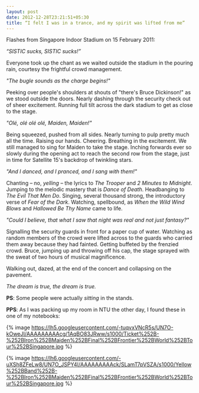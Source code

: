 ```yaml
---
layout: post
date: 2012-12-28T23:21:51+05:30
title: “I felt I was in a trance, and my spirit was lifted from me”
---
```


Flashes from Singapore Indoor Stadium on 15 February 2011:

*“<abbr class="acronym">SISTIC</abbr> sucks, <abbr class="acronym">SISTIC</abbr> sucks!”*

Everyone took up the chant as we waited outside the stadium in the pouring rain, courtesy the frightful crowd management.

*"The bugle sounds as the charge begins!"*

Peeking over people's shoulders at shouts of "there's Bruce Dickinson!" as we stood outside the doors. Nearly dashing through the security check out of sheer excitement. Running full tilt across the dark stadium to get as close to the stage.

*"Olé, olé olé olé, Maiden, Maiden!"*

Being squeezed, pushed from all sides. Nearly turning to pulp pretty much all the time.  Raising our hands. Cheering. Breathing in the excitement. We still managed to sing for Maiden to take the stage.
Inching forwards ever so slowly during the opening act to reach the second row from the stage, just in time for Satellite 15's backdrop of twinkling stars.

*"And I danced, and I pranced, and I sang with them!"*

Chanting – no, *yelling* – the lyrics to <cite>The Trooper</cite> and <cite>2 Minutes to Midnight</cite>. Jumping to the melodic mastery that is <cite>Dance of Death</cite>. Headbanging to <cite>The Evil That Men Do</cite>. Singing, several thousand strong, the introductory verse of <cite>Fear of the Dark</cite>. Watching, spellbound, as <cite>When the Wild Wind Blows</cite> and <cite>Hallowed Be Thy Name</cite> came to life.

*"Could I believe, that what I saw that night was real and not just fantasy?"*<br>

Signalling the security guards in front for a paper cup of water. Watching as random members of the crowd were lifted across to the guards who carried them away because they had fainted. Getting buffeted by the frenzied crowd.
Bruce, jumping up and throwing off his cap, the stage sprayed with the sweat of two hours of musical magnificence.

Walking out, dazed, at the end of the concert and collapsing on the pavement.

*The dream is true, the dream is true.*

**PS**: Some people were actually *sitting* in the stands.

**PPS**: As I was packing up my room in NTU the other day, I found these in one of my notebooks:

{% image https://lh5.googleusercontent.com/-tuqvxVNcR5s/UN7O-kOweJI/AAAAAAAAAcg/1AqBO83JRww/s1000/Ticket%252B-%252BIron%252BMaiden%252BFinal%252BFrontier%252BWorld%252BTour%252BSingapore.jpg %}

{% image https://lh6.googleusercontent.com/-uXSh8ZFeLw8/UN7O_JSPY4I/AAAAAAAAAck/SLamT7pVSZA/s1000/Yellow%252BBand%252B-%252BIron%252BMaiden%252BFinal%252BFrontier%252BWorld%252BTour%252BSingapore.jpg %}